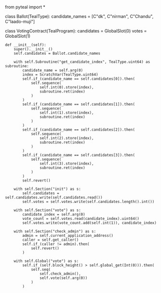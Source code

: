  from pyteal import *

class Ballot(TealType):
    candidate_names = [C"dk", C"nirman", C"Chandu", C"laado-muji"]

class VotingContract(TealProgram):
    candidates = GlobalSlot(0)
    votes = GlobalSlot(1)

    def __init__(self):
        super().__init__()
        self.candidates = Ballot.candidate_names

        with self.Subroutine("get_candidate_index", TealType.uint64) as subroutine:
            candidate_name = self.arg(0)
            index = ScratchVar(TealType.uint64)
            self.if_(candidate_name == self.candidates[0]).then(
                self.sequence(
                    self.int(0).store(index),
                    subroutine.ret(index)
                )
            )
            self.if_(candidate_name == self.candidates[1]).then(
                self.sequence(
                    self.int(1).store(index),
                    subroutine.ret(index)
                )
            )
            self.if_(candidate_name == self.candidates[2]).then(
                self.sequence(
                    self.int(2).store(index),
                    subroutine.ret(index)
                )
            )
            self.if_(candidate_name == self.candidates[3]).then(
                self.sequence(
                    self.int(3).store(index),
                    subroutine.ret(index)
                )
            )
            self.revert()

        with self.Section("init") as s:
            self.candidates = self.candidates.write(self.candidates.read())
            self.votes = self.votes.write(self.candidates.length().int())

        with self.Section("vote") as s:
            candidate_index = self.arg(0)
            vote_count = self.votes.read(candidate_index).uint64()
            self.votes.write(vote_count.add(self.int(1)), candidate_index)

        with self.Section("check_admin") as s:
            admin = self.current_application_address()
            caller = self.get_caller()
            self.if_(caller != admin).then(
                self.revert()
            )

        with self.Global("vote") as s:
            self.if_(self.block_height() > self.global_get(Int(0))).then(
                self.seq(
                    self.check_admin(),
                    self.vote(self.arg(0))
                )
            )
